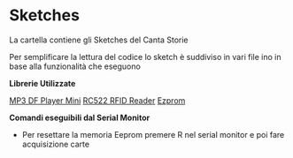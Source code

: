 # Sketches

La cartella contiene gli Sketches del Canta Storie

Per semplificare la lettura del codice lo sketch è suddiviso in vari file ino in base alla funzionalità che eseguono

**Librerie Utilizzate**

[MP3 DF Player Mini](https://github.com/Makuna/DFMiniMp3) 
[RC522 RFID Reader](https://github.com/miguelbalboa/rfid) 
[Ezprom](https://github.com/amirchev/EZPROM) 



**Comandi eseguibili dal Serial Monitor**

- Per resettare la memoria Eeprom premere R nel serial monitor e poi fare acquisizione carte




